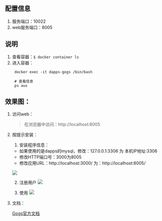 ## 配置信息

1. 服务端口：10022
2. web服务端口：8005

## 说明
1. 查看容器：```$ docker container ls```
2. 进入容器：
   ```
    docker exec -it dapps-gogs /bin/bash

    # 查看信息
    ps aux
   ```

## 效果图：

1. 访问web：

    > 在浏览器中访问：http://localhost:8005

2. 按提示安装：
     1. 安装程序信息：
     - 如果使用的是dapps的mysql，修改：127.0.0.1:3306 为 本机IP地址:3306
     - 修改HTTP端口号：3000为8005
     - 修改应用URL：http://localhost:3000/ 为：http://localhost:8005/

    ![](http://img02.shangguantv.com/pic/20190827113422.png)

    2. 注册用户
    ![](http://img02.shangguantv.com/pic/20190827140650.png)

    3. 使用
    ![](http://img02.shangguantv.com/pic/20190827140910.png)
    

3. 文档：

    [Gogs官方文档](https://gogs.io/docs)


